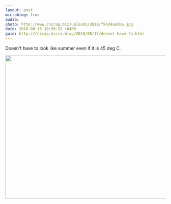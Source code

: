 ```yaml
---
layout: post
microblog: true
audio: 
photo: http://www.chirag.biz/uploads/2018/f9424ae5ba.jpg
date: 2018-08-15 10:59:22 +0400
guid: http://chirag.micro.blog/2018/08/15/doesnt-have-to.html
---
```

Doesn't have to look like summer even if it is 45 deg C.

<img src="http://www.chirag.biz/uploads/2018/f9424ae5ba.jpg" width="600" height="450" />
